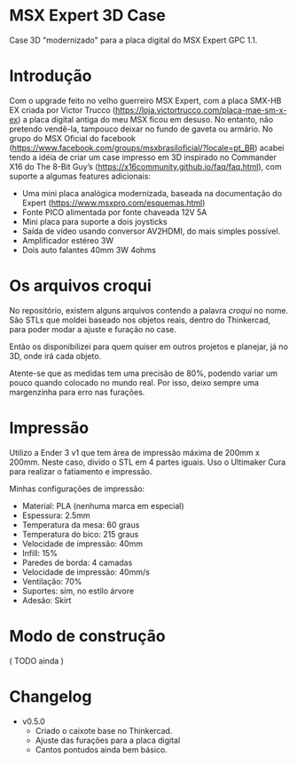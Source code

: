 # MSX Expert 3D Case

Case 3D "modernizado" para a placa digital do MSX Expert GPC 1.1. 

# Introdução

Com o upgrade feito no velho guerreiro MSX Expert, com a placa SMX-HB EX criada por Victor Trucco (https://loja.victortrucco.com/placa-mae-sm-x-ex) a placa digital antiga do meu MSX ficou em desuso.
No entanto, não pretendo vendê-la, tampouco deixar no fundo de gaveta ou armário. No grupo do MSX Oficial do facebook (https://www.facebook.com/groups/msxbrasiloficial/?locale=pt_BR) acabei tendo a idéia
de criar um case impresso em 3D inspirado no Commander X16 do The 8-Bit Guy’s (https://x16community.github.io/faq/faq.html), com suporte a algumas features adicionais:

- Uma mini placa analógica modernizada, baseada na documentação do Expert (https://www.msxpro.com/esquemas.html)
- Fonte PICO alimentada por fonte chaveada 12V 5A
- Mini placa para suporte a dois joysticks
- Saída de vídeo usando conversor AV2HDMI, do mais simples possível.
- Amplificador estéreo 3W
- Dois auto falantes 40mm 3W 4ohms

# Os arquivos croqui

No repositório, existem alguns arquivos contendo a palavra *croqui* no nome. São STLs que moldei baseado nos objetos reais, dentro do Thinkercad, para poder modar a ajuste e furação no case.

Então os disponibilizei para quem quiser em outros projetos e planejar, já no 3D, onde irá cada objeto. 

Atente-se que as medidas tem uma precisão de 80%, podendo variar um pouco quando colocado no mundo real. Por isso, deixo sempre uma margenzinha para erro nas furações.


# Impressão

Utilizo a Ender 3 v1 que tem área de impressão máxima de 200mm x 200mm. Neste caso, divido o STL em 4 partes iguais. Uso o Ultimaker Cura para realizar o fatiamento e impressão.

Minhas configurações de impressão:

  - Material: PLA (nenhuma marca em especial)
  - Espessura: 2.5mm
  - Temperatura da mesa: 60 graus
  - Temperatura do bico: 215 graus
  - Velocidade de impressão: 40mm
  - Infill: 15%
  - Paredes de borda: 4 camadas
  - Velocidade de impressão: 40mm/s
  - Ventilação: 70%
  - Suportes: sim, no estilo árvore
  - Adesão: Skirt

# Modo de construção

( TODO ainda )

# Changelog

  * v0.5.0
    - Criado o caixote base no Thinkercad.
    - Ajuste das furações para a placa digital
    - Cantos pontudos ainda bem básico.
